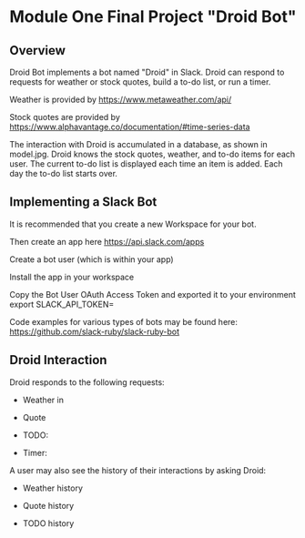 # Module One Final Project "Droid Bot"

## Overview
Droid Bot implements a bot named "Droid" in Slack.  Droid can respond to requests for weather or stock quotes, build a to-do list, or run a timer.

Weather is provided by https://www.metaweather.com/api/

Stock quotes are provided by https://www.alphavantage.co/documentation/#time-series-data

The interaction with Droid is accumulated in a database, as shown in model.jpg.  Droid knows the stock quotes, weather, and to-do items for each user.  The current to-do list is displayed each time an item is added.  Each day the to-do list starts over. 

## Implementing a Slack Bot
It is recommended that you create a new Workspace for your bot.

Then create an app here https://api.slack.com/apps

Create a bot user (which is within your app)

Install the app in your workspace

Copy the Bot User OAuth Access Token and exported it to your environment
	export SLACK_API_TOKEN= <your api token>

Code examples for various types of bots may be found here: https://github.com/slack-ruby/slack-ruby-bot

## Droid Interaction
Droid responds to the following requests:

* Weather in <city>

* Quote <stock symbol>

* TODO: <your to do item>

* Timer: <number of seconds>

A user may also see the history of their interactions by asking Droid:

* Weather history

* Quote history

* TODO history

